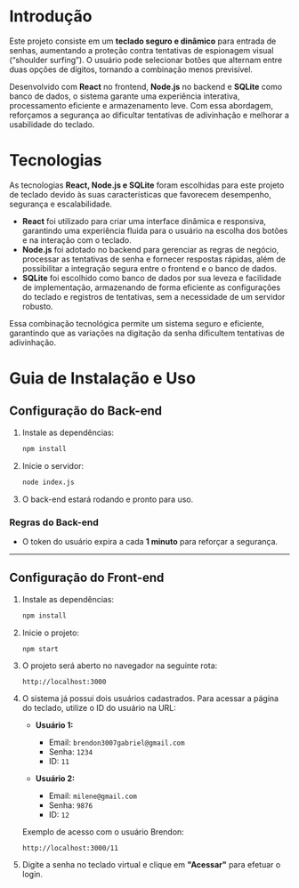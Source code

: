 # Introdução

Este projeto consiste em um **teclado seguro e dinâmico** para entrada de senhas, aumentando a proteção contra tentativas de espionagem visual (“shoulder surfing”). O usuário pode selecionar botões que alternam entre duas opções de dígitos, tornando a combinação menos previsível.  

Desenvolvido com **React** no frontend, **Node.js** no backend e **SQLite** como banco de dados, o sistema garante uma experiência interativa, processamento eficiente e armazenamento leve. Com essa abordagem, reforçamos a segurança ao dificultar tentativas de adivinhação e melhorar a usabilidade do teclado.

# Tecnologias

As tecnologias **React, Node.js e SQLite** foram escolhidas para este projeto de teclado devido às suas características que favorecem desempenho, segurança e escalabilidade.  

- **React** foi utilizado para criar uma interface dinâmica e responsiva, garantindo uma experiência fluida para o usuário na escolha dos botões e na interação com o teclado.  
- **Node.js** foi adotado no backend para gerenciar as regras de negócio, processar as tentativas de senha e fornecer respostas rápidas, além de possibilitar a integração segura entre o frontend e o banco de dados.  
- **SQLite** foi escolhido como banco de dados por sua leveza e facilidade de implementação, armazenando de forma eficiente as configurações do teclado e registros de tentativas, sem a necessidade de um servidor robusto.  

Essa combinação tecnológica permite um sistema seguro e eficiente, garantindo que as variações na digitação da senha dificultem tentativas de adivinhação.

# Guia de Instalação e Uso

## Configuração do Back-end

1. Instale as dependências:
   ```sh
   npm install
   ```
2. Inicie o servidor:
   ```sh
   node index.js
   ```
3. O back-end estará rodando e pronto para uso.

### Regras do Back-end
- O token do usuário expira a cada **1 minuto** para reforçar a segurança.

---

## Configuração do Front-end

1. Instale as dependências:
   ```sh
   npm install
   ```
2. Inicie o projeto:
   ```sh
   npm start
   ```
3. O projeto será aberto no navegador na seguinte rota:
   ```
   http://localhost:3000
   ```
4. O sistema já possui dois usuários cadastrados. Para acessar a página do teclado, utilize o ID do usuário na URL:

   - **Usuário 1:**  
     - Email: `brendon3007gabriel@gmail.com`  
     - Senha: `1234`  
     - ID: `11`
   
   - **Usuário 2:**  
     - Email: `milene@gmail.com`  
     - Senha: `9876`  
     - ID: `12`

   Exemplo de acesso com o usuário Brendon:
   ```
   http://localhost:3000/11
   ```

5. Digite a senha no teclado virtual e clique em **"Acessar"** para efetuar o login.





